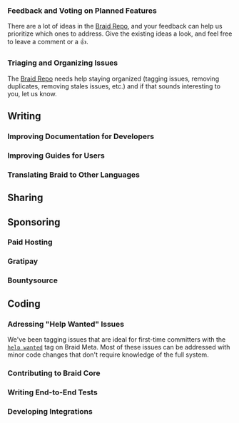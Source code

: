 







### Feedback and Voting on Planned Features

There are a lot of ideas in the [Braid Repo](https://github.com/braidchat/braid/issues), and your feedback can help us prioritize which ones to address. Give the existing ideas a look, and feel free to leave a comment or a :+1:.


### Triaging and Organizing Issues

The [Braid Repo](https://github.com/braidchat/braid/issues) needs help staying organized (tagging issues, removing duplicates, removing stales issues, etc.) and if that sounds interesting to you, let us know.


## Writing

### Improving Documentation for Developers

### Improving Guides for Users

### Translating Braid to Other Languages


## Sharing


## Sponsoring

### Paid Hosting

### Gratipay

### Bountysource


## Coding

### Adressing "Help Wanted" Issues

We've been tagging issues that are ideal for first-time committers with the [`help wanted`](https://github.com/braidchat/braid/issues?utf8=%E2%9C%93&q=is%3Aissue%20is%3Aopen%20label%3A%22help%20wanted%22) tag on Braid Meta. Most of these issues can be addressed with minor code changes that don't require knowledge of the full system.


### Contributing to Braid Core


### Writing End-to-End Tests


### Developing Integrations

